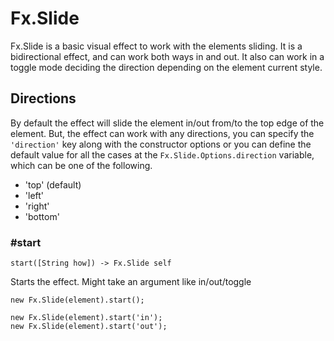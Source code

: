 # Fx.Slide

Fx.Slide is a basic visual effect to work with the elements sliding. It is
a bidirectional effect, and can work both ways in and out. It also can work in
a toggle mode deciding the direction depending on the element current style.

## Directions

By default the effect will slide the element in/out from/to the top edge of
the element. But, the effect can work with any directions, you can specify the
`'direction'` key along with the constructor options or you can
define the default value for all the cases at the `Fx.Slide.Options.direction`
variable, which can be one of the following.

* 'top' (default)
* 'left'
* 'right'
* 'bottom'

### #start

    start([String how]) -> Fx.Slide self

Starts the effect. Might take an argument like in/out/toggle

    new Fx.Slide(element).start();
    
    new Fx.Slide(element).start('in');
    new Fx.Slide(element).start('out');